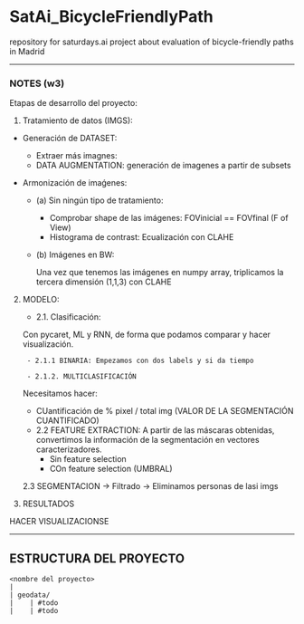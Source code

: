 # SatAi_BicycleFriendlyPath
repository for saturdays.ai project about evaluation of bicycle-friendly paths in Madrid

---
### NOTES (w3)

Etapas de desarrollo del proyecto:

1. Tratamiento de datos (IMGS):

* Generación de DATASET:
    - Extraer más imagnes:
    - DATA AUGMENTATION: generación de imagenes a partir de subsets

* Armonización de imaǵenes:
    * (a) Sin ningún tipo de tratamiento:
        
        - Comprobar shape de las imágenes: FOVinicial == FOVfinal (F of View)
        - Histograma de contrast: Ecualización con CLAHE

    * (b) Imágenes en BW:
        
        Una vez que tenemos las imágenes en numpy array, triplicamos la tercera dimensión (1,1,3) con CLAHE


2. MODELO:

    - 2.1. Clasificación:

    Con pycaret, ML y RNN, de forma que podamos comparar y hacer visualización.

        - 2.1.1 BINARIA: Empezamos con dos labels y si da tiempo
        
        - 2.1.2. MULTICLASIFICACIÓN
    
    Necesitamos hacer:
    * CUantificación de % pixel / total img (VALOR DE LA SEGMENTACIÓN CUANTIFICADO)

    - 2.2 FEATURE EXTRACTION: 
    A partir de las máscaras obtenidas, convertimos la información de la segmentación en vectores caracterizadores.
        * Sin feature selection
        * COn feature selection (UMBRAL)

    2.3 SEGMENTACION -> Filtrado -> Eliminamos personas de lasi imgs

3. RESULTADOS

HACER VISUALIZACIONSE
    
---

## ESTRUCTURA DEL PROYECTO


```
<nombre del proyecto> 
|
| geodata/
|    | #todo
|    | #todo 


```